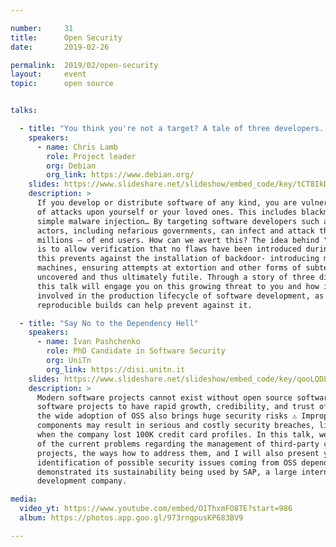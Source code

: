 ```yaml
---

number:     31
title:      Open Security
date:       2019-02-26

permalink:  2019/02/open-security
layout:     event
topic:      open source


talks:

  - title: "You think you're not a target? A tale of three developers..."
    speakers:
      - name: Chris Lamb
        role: Project leader
        org: Debian
        org_link: https://www.debian.org/
    slides: https://www.slideshare.net/slideshow/embed_code/key/tCT8IkD96aGWPm
    description: >
      If you develop or distribute software of any kind, you are vulnerable to whole categories
      of attacks upon yourself or your loved ones. This includes blackmail, extortion or "just"
      simple malware injection… By targeting software developers such as yourself, malicious
      actors, including nefarious governments, can infect and attack thousands — if not
      millions — of end users. How can we avert this? The idea behind "reproducible" builds
      is to allow verification that no flaws have been introduced during build processes;
      this prevents against the installation of backdoor- introducing malware on developers'
      machines, ensuring attempts at extortion and other forms of subterfuge are quickly
      uncovered and thus ultimately futile. Through a story of three different developers,
      this talk will engage you on this growing threat to you and how it affects everyone
      involved in the production lifecycle of software development, as well as how
      reproducible builds can help prevent against it.

  - title: "Say No to the Dependency Hell"
    speakers:
      - name: Ivan Pashchenko
        role: PhD Candidate in Software Security
        org: UniTn
        org_link: https://disi.unitn.it
    slides: https://www.slideshare.net/slideshow/embed_code/key/qooLQDLLw5UEL0
    description: >
      Modern software projects cannot exist without open source software (OSS). It allows
      software projects to have rapid growth, credibility, and trust of their users. However,
      the wide adoption of OSS also brings huge security risks ⚠️ Improper maintenance of OSS
      components may result in serious and costly security breaches, like the Equifax case,
      when the company lost 100K credit card profiles. In this talk, we will have an overview
      of the current problems regarding the management of third-party components of software
      projects, the ways how to address them, and I will also present you our methodology for
      identification of possible security issues coming from OSS dependencies 👨‍💻 The methodology
      demonstrated its sustainability being used by SAP, a large international software
      development company.

media:
  video_yt: https://www.youtube.com/embed/O1ThxmFO8TE?start=986
  album: https://photos.app.goo.gl/973rngpusKP683BV9

---
```


